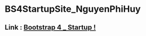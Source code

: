 # BS4StartupSite_NguyenPhiHuy
## Link : [Bootstrap 4 _ Startup !](https://github.com/huynhan147/BS4StartupSite_NguyenPhiHuy)
